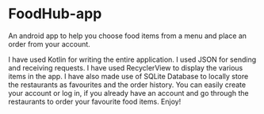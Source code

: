 # FoodHub-app
An android app to help you choose food items from a menu and place an order from your account. 

I have used Kotlin for writing the entire application. I used JSON for sending and receiving requests. I have used RecyclerView to display the various items in the app. 
I have also made use of SQLite Database to locally store the restaurants as favourites and the order history. You can easily create your account or log in, if you already have an account and go through the restaurants to order your favourite food items. Enjoy!
